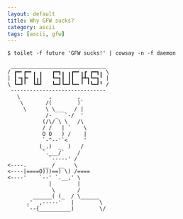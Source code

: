 ```yaml
---
layout: default
title: Why GFW sucks?
category: ascii
tags: [ascii, gfw]
---
```


    $ toilet -f future 'GFW sucks!' | cowsay -n -f daemon

     ______________________________
    / ┏━╸┏━╸╻ ╻   ┏━┓╻ ╻┏━╸╻┏ ┏━┓╻ \
    | ┃╺┓┣╸ ┃╻┃   ┗━┓┃ ┃┃  ┣┻┓┗━┓╹ |
    \ ┗━┛╹  ┗┻┛   ┗━┛┗━┛┗━╸╹ ╹┗━┛╹ /
     ------------------------------
       \         ,        ,
        \       /(        )`
         \      \ \___   / |
                /- _  `-/  '
               (/\/ \ \   /\
               / /   | `    \
               O O   ) /    |
               `-^--'`<     '
              (_.)  _  )   /
               `.___/`    /
                 `-----' /
    <----.     __ / __   \
    <----|====O)))==) \) /====
    <----'    `--' `.__,' \
                 |        |
                  \       /
            ______( (_  / \______
          ,'  ,-----'   |        \
          `--{__________)        \/

